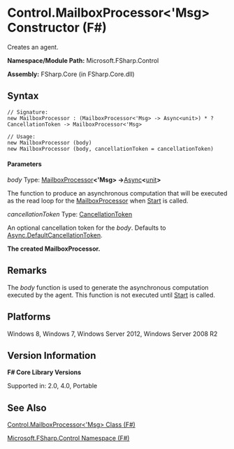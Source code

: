 # Control.MailboxProcessor<'Msg> Constructor (F#)

Creates an agent.

**Namespace/Module Path:** Microsoft.FSharp.Control

**Assembly:** FSharp.Core (in FSharp.Core.dll)


## Syntax

```
// Signature:
new MailboxProcessor : (MailboxProcessor<'Msg> -> Async<unit>) * ?CancellationToken -> MailboxProcessor<'Msg>

// Usage:
new MailboxProcessor (body)
new MailboxProcessor (body, cancellationToken = cancellationToken)
```

#### Parameters
*body*
Type: [MailboxProcessor](http://msdn.microsoft.com/en-us/library/2052c977-f787-4a0b-b25f-9444e26b5fdf)**&lt;'Msg&gt; -&gt;**[Async](http://msdn.microsoft.com/en-us/library/e0b28ea2-dea5-4021-b2b9-d7d4761babde)**&lt;**[unit](http://msdn.microsoft.com/en-us/library/00b837c2-6c8a-483a-87d3-0479c64037a7)**&gt;**


The function to produce an asynchronous computation that will be executed as the read loop for the [MailboxProcessor](http://msdn.microsoft.com/en-us/library/2052c977-f787-4a0b-b25f-9444e26b5fdf) when [Start](http://msdn.microsoft.com/en-us/library/ebf18bf3-ba17-42b9-91ac-313a7eee6fa0) is called.


*cancellationToken*
Type: [CancellationToken](http://msdn.microsoft.com/en-us/library/31a3eafe-b61b-46c4-927d-bc9a3ae357c2)


An optional cancellation token for the *body*. Defaults to [Async.DefaultCancellationToken](http://msdn.microsoft.com/en-us/library/42e3356a-bd73-4174-beef-b36ca2006734).



**The created MailboxProcessor.**
## Remarks
The *body* function is used to generate the asynchronous computation executed by the agent. This function is not executed until [Start](http://msdn.microsoft.com/en-us/library/ebf18bf3-ba17-42b9-91ac-313a7eee6fa0) is called.


## Platforms
Windows 8, Windows 7, Windows Server 2012, Windows Server 2008 R2


## Version Information
**F# Core Library Versions**

Supported in: 2.0, 4.0, Portable




## See Also
[Control.MailboxProcessor&#60;'Msg&#62; Class &#40;F&#35;&#41;](Control.MailboxProcessor%28%27Msg%29+Class+%28FSharp%29.md)

[Microsoft.FSharp.Control Namespace &#40;F&#35;&#41;](Microsoft.FSharp.Control+Namespace+%28FSharp%29.md)

